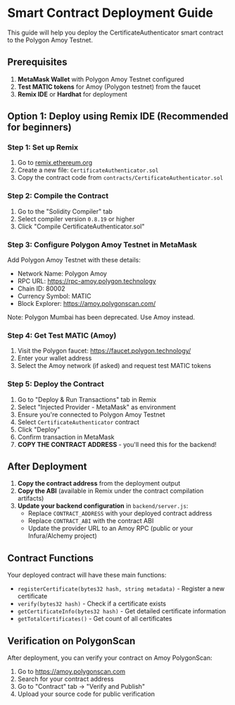 # Smart Contract Deployment Guide

This guide will help you deploy the CertificateAuthenticator smart contract to the Polygon Amoy Testnet.

## Prerequisites

1. **MetaMask Wallet** with Polygon Amoy Testnet configured
2. **Test MATIC tokens** for Amoy (Polygon testnet) from the faucet
3. **Remix IDE** or **Hardhat** for deployment

## Option 1: Deploy using Remix IDE (Recommended for beginners)

### Step 1: Set up Remix

1. Go to [remix.ethereum.org](https://remix.ethereum.org)
2. Create a new file: `CertificateAuthenticator.sol`
3. Copy the contract code from `contracts/CertificateAuthenticator.sol`

### Step 2: Compile the Contract

1. Go to the "Solidity Compiler" tab
2. Select compiler version `0.8.19` or higher
3. Click "Compile CertificateAuthenticator.sol"

### Step 3: Configure Polygon Amoy Testnet in MetaMask

Add Polygon Amoy Testnet with these details:

- Network Name: Polygon Amoy
- RPC URL: <https://rpc-amoy.polygon.technology>
- Chain ID: 80002
- Currency Symbol: MATIC
- Block Explorer: <https://amoy.polygonscan.com/>

Note: Polygon Mumbai has been deprecated. Use Amoy instead.

### Step 4: Get Test MATIC (Amoy)

1. Visit the Polygon faucet: <https://faucet.polygon.technology/>
2. Enter your wallet address
3. Select the Amoy network (if asked) and request test MATIC tokens

### Step 5: Deploy the Contract

1. Go to "Deploy & Run Transactions" tab in Remix
2. Select "Injected Provider - MetaMask" as environment
3. Ensure you're connected to Polygon Amoy Testnet
4. Select `CertificateAuthenticator` contract
5. Click "Deploy"
6. Confirm transaction in MetaMask
7. **COPY THE CONTRACT ADDRESS** - you'll need this for the backend!

## After Deployment

1. **Copy the contract address** from the deployment output
2. **Copy the ABI** (available in Remix under the contract compilation artifacts)
3. **Update your backend configuration** in `backend/server.js`:
   - Replace `CONTRACT_ADDRESS` with your deployed contract address
   - Replace `CONTRACT_ABI` with the contract ABI
   - Update the provider URL to an Amoy RPC (public or your Infura/Alchemy project)

## Contract Functions

Your deployed contract will have these main functions:

- `registerCertificate(bytes32 hash, string metadata)` - Register a new certificate
- `verify(bytes32 hash)` - Check if a certificate exists
- `getCertificateInfo(bytes32 hash)` - Get detailed certificate information
- `getTotalCertificates()` - Get count of all certificates

## Verification on PolygonScan

After deployment, you can verify your contract on Amoy PolygonScan:

1. Go to <https://amoy.polygonscan.com>
2. Search for your contract address
3. Go to "Contract" tab → "Verify and Publish"
4. Upload your source code for public verification
